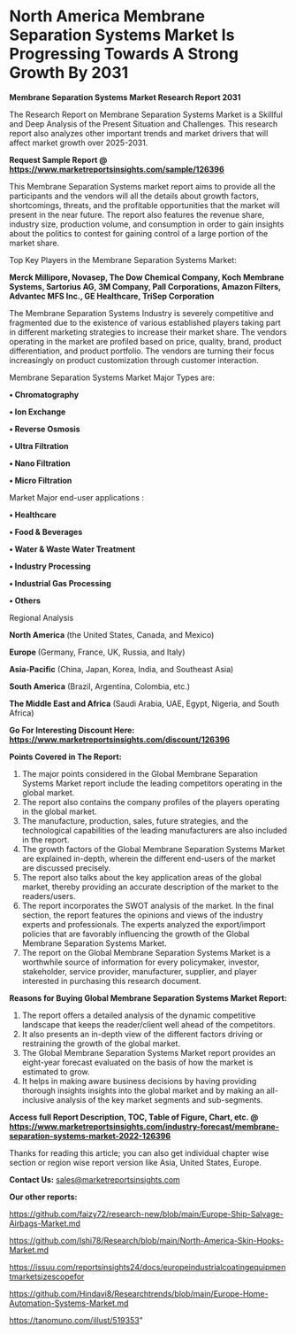 # North America Membrane Separation Systems Market Is Progressing Towards A Strong Growth By 2031

<strong>Membrane Separation Systems Market Research Report 2031</strong>

The Research Report on Membrane Separation Systems Market is a Skillful and Deep Analysis of the Present Situation and Challenges. This research report also analyzes other important trends and market drivers that will affect market growth over 2025-2031.

<strong>Request Sample Report @ <a href=https://www.marketreportsinsights.com/sample/126396>https://www.marketreportsinsights.com/sample/126396</a></strong>

This Membrane Separation Systems market report aims to provide all the participants and the vendors will all the details about growth factors, shortcomings, threats, and the profitable opportunities that the market will present in the near future. The report also features the revenue share, industry size, production volume, and consumption in order to gain insights about the politics to contest for gaining control of a large portion of the market share.

Top Key Players in the Membrane Separation Systems Market:

<strong>Merck Millipore, Novasep, The Dow Chemical Company, Koch Membrane Systems, Sartorius AG, 3M Company, Pall Corporations, Amazon Filters, Advantec MFS Inc., GE Healthcare, TriSep Corporation</strong>

The Membrane Separation Systems Industry is severely competitive and fragmented due to the existence of various established players taking part in different marketing strategies to increase their market share. The vendors operating in the market are profiled based on price, quality, brand, product differentiation, and product portfolio. The vendors are turning their focus increasingly on product customization through customer interaction.

Membrane Separation Systems Market Major Types are:

<strong>• Chromatography

• Ion Exchange

• Reverse Osmosis

• Ultra Filtration

• Nano Filtration

• Micro Filtration</strong>

Market Major end-user applications :

<strong>• Healthcare

• Food & Beverages

• Water & Waste Water Treatment

• Industry Processing

• Industrial Gas Processing

• Others</strong>

Regional Analysis

</u><strong><b>North America</b></strong> (the United States, Canada, and Mexico)

<strong><b>Europe </b></strong>(Germany, France, UK, Russia, and Italy)

<strong><b>Asia-Pacific</b></strong> (China, Japan, Korea, India, and Southeast Asia)

<strong><b>South America</b></strong> (Brazil, Argentina, Colombia, etc.)

<strong><b>The Middle East and Africa</b></strong> (Saudi Arabia, UAE, Egypt, Nigeria, and South Africa)

<strong>Go For Interesting Discount Here: <a href=https://www.marketreportsinsights.com/discount/126396>https://www.marketreportsinsights.com/discount/126396</a></strong>

<strong>Points Covered in The Report:</strong>
<ol>
  <li>The major points considered in the Global Membrane Separation Systems Market report include the leading competitors operating in the global market.</li>
  <li>The report also contains the company profiles of the players operating in the global market.</li>
  <li>The manufacture, production, sales, future strategies, and the technological capabilities of the leading manufacturers are also included in the report.</li>
  <li>The growth factors of the Global Membrane Separation Systems Market are explained in-depth, wherein the different end-users of the market are discussed precisely.</li>
  <li>The report also talks about the key application areas of the global market, thereby providing an accurate description of the market to the readers/users.</li>
  <li>The report incorporates the SWOT analysis of the market. In the final section, the report features the opinions and views of the industry experts and professionals. The experts analyzed the export/import policies that are favorably influencing the growth of the Global Membrane Separation Systems Market.</li>
  <li>The report on the Global Membrane Separation Systems Market is a worthwhile source of information for every policymaker, investor, stakeholder, service provider, manufacturer, supplier, and player interested in purchasing this research document.</li>
</ol>
<strong>Reasons for Buying Global Membrane Separation Systems Market Report:</strong>

<ol>
  <li>The report offers a detailed analysis of the dynamic competitive landscape that keeps the reader/client well ahead of the competitors.</li>
  <li>It also presents an in-depth view of the different factors driving or restraining the growth of the global market.</li>
  <li>The Global Membrane Separation Systems Market report provides an eight-year forecast evaluated on the basis of how the market is estimated to grow.</li>
  <li>It helps in making aware business decisions by having providing thorough insights insights into the global market and by making an all-inclusive analysis of the key market segments and sub-segments.</li>
</ol>
<strong>Access full Report Description, TOC, Table of Figure, Chart, etc. @ <a href=https://www.marketreportsinsights.com/industry-forecast/membrane-separation-systems-market-2022-126396>https://www.marketreportsinsights.com/industry-forecast/membrane-separation-systems-market-2022-126396</a></strong>


Thanks for reading this article; you can also get individual chapter wise section or region wise report version like Asia, United States, Europe.

<strong>Contact Us:</strong>
sales@marketreportsinsights.com

<strong>Our other reports:</strong>

<a href=https://github.com/faizy72/research-new/blob/main/Europe-Ship-Salvage-Airbags-Market.md>https://github.com/faizy72/research-new/blob/main/Europe-Ship-Salvage-Airbags-Market.md</a>

<a href=https://github.com/Ishi78/Research/blob/main/North-America-Skin-Hooks-Market.md>https://github.com/Ishi78/Research/blob/main/North-America-Skin-Hooks-Market.md</a>

<a href=https://issuu.com/reportsinsights24/docs/europeindustrialcoatingequipmentmarketsizescopefor>https://issuu.com/reportsinsights24/docs/europeindustrialcoatingequipmentmarketsizescopefor</a>

<a href=https://github.com/Hindavi8/Researchtrends/blob/main/Europe-Home-Automation-Systems-Market.md>https://github.com/Hindavi8/Researchtrends/blob/main/Europe-Home-Automation-Systems-Market.md</a>

<a href=https://tanomuno.com/illust/519353>https://tanomuno.com/illust/519353</a>"
